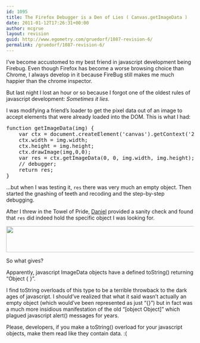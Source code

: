 ```yaml
---
id: 1095
title: The Firefox Debugger is a Den of Lies ( Canvas.getImageData )
date: 2011-01-12T17:26:31+00:00
author: mcgrue
layout: revision
guid: http://www.egometry.com/gruedorf/1087-revision-6/
permalink: /gruedorf/1087-revision-6/
---
```

I&#8217;ve become accustomed to my best friend in javascript development being Firebug. Even though Firefox has become a worse browsing choice than Chrome, I always develop in it because FireBug still makes me much happier than the chrome inspector.

But last night I lost an hour or so because I forgot one of the oldest rules of javascript development: _Sometimes it lies_.

I was modifying a friend&#8217;s loader to get the pixel data out of an image to accept elements that were already loaded into the DOM. This is what I had:

<pre>function getImageData(img) {
    var ctx = document.createElement('canvas').getContext('2d');
    ctx.width = img.width;
    ctx.height = img.height;
    ctx.drawImage(img,0,0);
    var res = ctx.getImageData(0, 0, img.width, img.height);
    // debugger;
    return res;
}
</pre>

&#8230;but when I was testing it, `res` there was very much an empty object. Then started the gnashing of teeth and recoding and the step-by-step debugging.

After I threw in the Towel of Pride, <a href=http://strd6.com/>Daniel</a> provided a sanity check and found that `res` did indeed hold the specific object I was looking for.

<a href="http://www.egometry.com/i/2011/01/canvas-getpixels.png" target=_blank><img src="http://www.egometry.com/i/2011/01/canvas-getpixels.png" alt="" title="canvas-getpixels" width="518" height="70" class="aligncenter size-full wp-image-1090" srcset="https://www.egometry.com/i/2011/01/canvas-getpixels.png 1036w, https://www.egometry.com/i/2011/01/canvas-getpixels-300x40.png 300w, https://www.egometry.com/i/2011/01/canvas-getpixels-1024x139.png 1024w" sizes="(max-width: 518px) 85vw, 518px" /></a>

So what gives? 

Apparently, javascript ImageData objects have a defined toString() returning &#8220;Object { }&#8221;. 

I find toString overloads of this type to be a terrible throwback to the dark ages of javascript. I should&#8217;ve realized that what it said wasn&#8217;t actually an empty object (which would&#8217;ve been represented as just &#8220;{}&#8221;) but in fact was a much more insidious manifestation of the old &#8220;[object Object]&#8221; which plagued javascript alert() messages for years.

Please, developers, if you make a toString() overload for your javascript objects, make them read like they contain data. :(